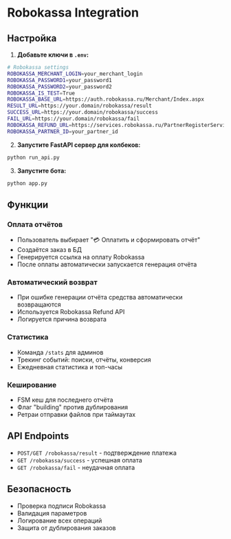 # Robokassa Integration

## Настройка

1. **Добавьте ключи в `.env`:**
```bash
# Robokassa settings
ROBOKASSA_MERCHANT_LOGIN=your_merchant_login
ROBOKASSA_PASSWORD1=your_password1
ROBOKASSA_PASSWORD2=your_password2
ROBOKASSA_IS_TEST=True
ROBOKASSA_BASE_URL=https://auth.robokassa.ru/Merchant/Index.aspx
RESULT_URL=https://your.domain/robokassa/result
SUCCESS_URL=https://your.domain/robokassa/success
FAIL_URL=https://your.domain/robokassa/fail
ROBOKASSA_REFUND_URL=https://services.robokassa.ru/PartnerRegisterService/api/Operation/RefundOperation
ROBOKASSA_PARTNER_ID=your_partner_id
```

2. **Запустите FastAPI сервер для колбеков:**
```bash
python run_api.py
```

3. **Запустите бота:**
```bash
python app.py
```

## Функции

### Оплата отчётов
- Пользователь выбирает "💳 Оплатить и сформировать отчёт"
- Создаётся заказ в БД
- Генерируется ссылка на оплату Robokassa
- После оплаты автоматически запускается генерация отчёта

### Автоматический возврат
- При ошибке генерации отчёта средства автоматически возвращаются
- Используется Robokassa Refund API
- Логируется причина возврата

### Статистика
- Команда `/stats` для админов
- Трекинг событий: поиски, отчёты, конверсия
- Ежедневная статистика и топ-часы

### Кеширование
- FSM кеш для последнего отчёта
- Флаг "building" против дублирования
- Ретраи отправки файлов при таймаутах

## API Endpoints

- `POST/GET /robokassa/result` - подтверждение платежа
- `GET /robokassa/success` - успешная оплата
- `GET /robokassa/fail` - неудачная оплата

## Безопасность

- Проверка подписи Robokassa
- Валидация параметров
- Логирование всех операций
- Защита от дублирования заказов



